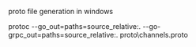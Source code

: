 proto file generation in windows

protoc --go_out=paths=source_relative:. --go-grpc_out=paths=source_relative:. proto\channels.proto